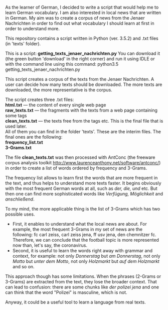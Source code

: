 As the learner of German, I decided to write a script that would help me to learn German vocabulary. I am also interested in local news that are written in German. My aim was to create a corpus of news from the Jenaer Nachrichten in order to find out what vocabulary I should learn at first in order to understand more.

This repository contains a script written in Python (ver. 3.5.2) and .txt files (in 'texts' folder).

This is a script: <b>getting_texts_jenaer_nachrichten.py</b>
You can download it (the green button 'download' in the right corner) and run it using IDLE or with the command line using this command:
python3.5 getting_texts_jenaer_nachrichten.py

This script creates a corpus of the texts from the Jenaer Nachrichten. A user can decide how many texts should be downloaded. The more texts are downloaded, the more representative is the corpus. 

The script creates three .txt files: <br>
<b>html.txt</b> — the content of every single web page<br>
<b>raw_texts.txt</b> — the fragments with the texts from a web page containing some tags<br>
<b>clean_texts.txt</b> — the texts free from the tags etc. This is the final file that is used later.<br>
All of them you can find in the folder 'texts'. These are the interim files. The final ones are the following:<br>
<b>frequency_list.txt</b><br>
<b>3-Grams.txt</b><br>

The file <b>clean_texts.txt</b> was then processed with AntConc (the freeware corpus analysis toolkit http://www.laurenceanthony.net/software/antconc/) in order to create a list of words ordered by frequency and 3-Grams. 

The frequency list allows to learn first the words that are more frequent in the text, and thus helps to understand more texts faster. It begins obviously with the most frequent German words at all, such as <i>der, die, und</i> etc. But then one can find more sophisticated words like <i> Verfügung, Möglichkeit</i> and <i>anschließend</i>. 

To my mind, the more applicable thing is the list of 3-Grams which has two possible uses. 
<ul>
<li>First, it enables to understand what the local news are about. For example, the most frequent 3-Grams in my set of news are the following: fc carl zeiss, carl zeiss jena, ff usv jena, den chemnitzer fc. Therefore, we can conclude that the football topic is more represented now than, let's say, the coronavirus.</li>
<li>Second, it is useful to learn the words right away with grammar and context, for example: not only <i>Donnerstag</i> but <i>am Donnerstag</i>, not only <i>Motto</i> but <i>unter dem Motto</i>, not only <i>Holzmarkt</i> but <i>auf dem Holzmarkt</i> and so on.</li>
</ul>

This approach though has some limitations. When the phrases (2-Grams or 3-Grams) are extracted from the text, they lose 
the broader context. That can lead to confusion: there are some chunks like <i>der polizei jena</i> and one can think that the word "Polizei" is masculine, which is not. 

Anyway, it could be a useful tool to learn a language from real texts.
